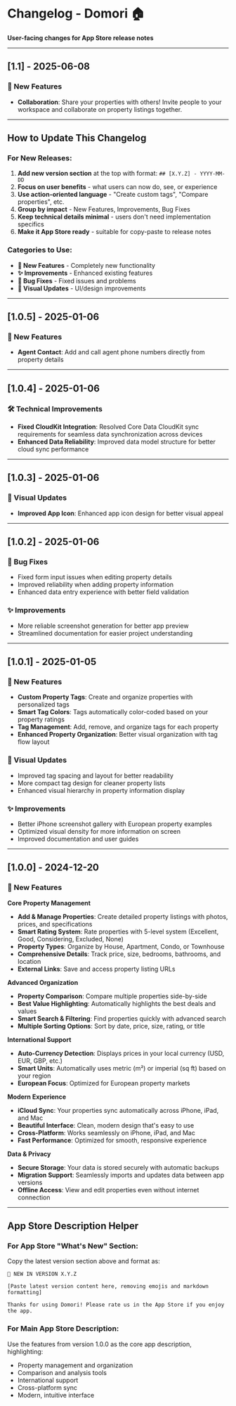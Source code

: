 # Changelog - Domori 🏠

**User-facing changes for App Store release notes**

---

## [1.1] - 2025-06-08

### 🎉 New Features
- **Collaboration**: Share your properties with others! Invite people to your workspace and collaborate on property listings together.

---

## How to Update This Changelog

### For New Releases:
1. **Add new version section** at the top with format: `## [X.Y.Z] - YYYY-MM-DD`
2. **Focus on user benefits** - what users can now do, see, or experience
3. **Use action-oriented language** - "Create custom tags", "Compare properties", etc.
4. **Group by impact** - New Features, Improvements, Bug Fixes
5. **Keep technical details minimal** - users don't need implementation specifics
6. **Make it App Store ready** - suitable for copy-paste to release notes

### Categories to Use:
- **🎉 New Features** - Completely new functionality
- **✨ Improvements** - Enhanced existing features
- **🐛 Bug Fixes** - Fixed issues and problems
- **🎨 Visual Updates** - UI/design improvements

---

## [1.0.5] - 2025-01-06

### 🎉 New Features
- **Agent Contact**: Add and call agent phone numbers directly from property details

---

## [1.0.4] - 2025-01-06

### 🛠️ Technical Improvements
- **Fixed CloudKit Integration**: Resolved Core Data CloudKit sync requirements for seamless data synchronization across devices
- **Enhanced Data Reliability**: Improved data model structure for better cloud sync performance

---

## [1.0.3] - 2025-01-06

### 🎨 Visual Updates
- **Improved App Icon**: Enhanced app icon design for better visual appeal

---

## [1.0.2] - 2025-01-06

### 🐛 Bug Fixes
- Fixed form input issues when editing property details
- Improved reliability when adding property information
- Enhanced data entry experience with better field validation

### ✨ Improvements
- More reliable screenshot generation for better app preview
- Streamlined documentation for easier project understanding

---

## [1.0.1] - 2025-01-05

### 🎉 New Features
- **Custom Property Tags**: Create and organize properties with personalized tags
- **Smart Tag Colors**: Tags automatically color-coded based on your property ratings
- **Tag Management**: Add, remove, and organize tags for each property
- **Enhanced Property Organization**: Better visual organization with tag flow layout

### 🎨 Visual Updates
- Improved tag spacing and layout for better readability
- More compact tag design for cleaner property lists
- Enhanced visual hierarchy in property information display

### ✨ Improvements
- Better iPhone screenshot gallery with European property examples
- Optimized visual density for more information on screen
- Improved documentation and user guides

---

## [1.0.0] - 2024-12-20

### 🎉 New Features

**Core Property Management**
- **Add & Manage Properties**: Create detailed property listings with photos, prices, and specifications
- **Smart Rating System**: Rate properties with 5-level system (Excellent, Good, Considering, Excluded, None)
- **Property Types**: Organize by House, Apartment, Condo, or Townhouse
- **Comprehensive Details**: Track price, size, bedrooms, bathrooms, and location
- **External Links**: Save and access property listing URLs

**Advanced Organization**
- **Property Comparison**: Compare multiple properties side-by-side
- **Best Value Highlighting**: Automatically highlights the best deals and values
- **Smart Search & Filtering**: Find properties quickly with advanced search
- **Multiple Sorting Options**: Sort by date, price, size, rating, or title

**International Support**
- **Auto-Currency Detection**: Displays prices in your local currency (USD, EUR, GBP, etc.)
- **Smart Units**: Automatically uses metric (m²) or imperial (sq ft) based on your region
- **European Focus**: Optimized for European property markets

**Modern Experience**
- **iCloud Sync**: Your properties sync automatically across iPhone, iPad, and Mac
- **Beautiful Interface**: Clean, modern design that's easy to use
- **Cross-Platform**: Works seamlessly on iPhone, iPad, and Mac
- **Fast Performance**: Optimized for smooth, responsive experience

**Data & Privacy**
- **Secure Storage**: Your data is stored securely with automatic backups
- **Migration Support**: Seamlessly imports and updates data between app versions
- **Offline Access**: View and edit properties even without internet connection

---

## App Store Description Helper

### For App Store "What's New" Section:
Copy the latest version section above and format as:

```
🎉 NEW IN VERSION X.Y.Z

[Paste latest version content here, removing emojis and markdown formatting]

Thanks for using Domori! Please rate us in the App Store if you enjoy the app.
```

### For Main App Store Description:
Use the features from version 1.0.0 as the core app description, highlighting:
- Property management and organization
- Comparison and analysis tools
- International support
- Cross-platform sync
- Modern, intuitive interface 
